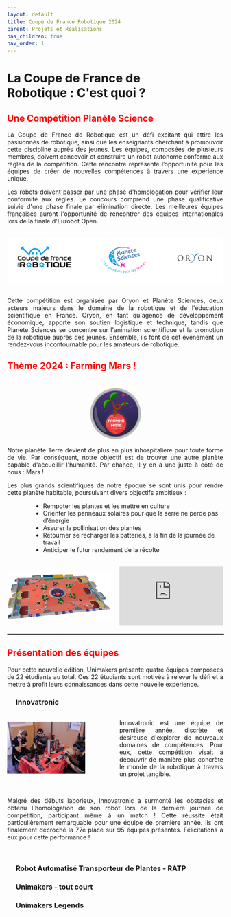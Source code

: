 ```yaml
---
layout: default
title: Coupe de France Robotique 2024
parent: Projets et Réalisations
has_children: true
nav_order: 1
---
```


<h1 style="width: 80%;"><strong>La Coupe de France de Robotique : C'est quoi ?</strong></h1>

<h2 style="color: red;"><strong> Une Compétition Planète Science</strong></h2>

<p align="justify">La Coupe de France de Robotique est un défi excitant qui attire les passionnés de robotique, ainsi que les enseignants cherchant à promouvoir cette discipline auprès des jeunes. Les équipes, composées de plusieurs membres, doivent concevoir et construire un robot autonome conforme aux règles de la compétition. Cette rencontre représente l’opportunité pour les équipes de créer de nouvelles compétences à travers une expérience unique.</p>

<p align="justify">Les robots doivent passer par une phase d'homologation pour vérifier leur conformité aux règles. Le concours comprend une phase qualificative suivie d'une phase finale par élimination directe. Les meilleures équipes françaises auront l'opportunité de rencontrer des équipes internationales lors de la finale d'Eurobot Open.</p>

<br>

<img src="../../images/organisateurs.png" alt="logo des organisateurs : Oryon et Planète Sciences" style="max-width: 100%; display: block; margin: 0 auto;">

<br>

<p align="justify">Cette compétition est organisée par Oryon et Planète Sciences, deux acteurs majeurs dans le domaine de la robotique et de l'éducation scientifique en France. Oryon, en tant qu'agence de développement économique, apporte son soutien logistique et technique, tandis que Planète Sciences se concentre sur l'animation scientifique et la promotion de la robotique auprès des jeunes. Ensemble, ils font de cet événement un rendez-vous incontournable pour les amateurs de robotique.</p>

<h2 style="color: red;"><strong> Thème 2024 : Farming Mars !</strong></h2>

<br>

<img src="../../images/farming_mars.png" alt="Logo Farming Mars" style="max-width: 25%; display: block; margin: 0 auto;">

<p align="justify">Notre planète Terre devient de plus en plus inhospitalière pour toute forme de vie. Par conséquent, notre objectif est de trouver une autre planète capable d'accueillir l'humanité. Par chance, il y en a une juste à côté de nous : Mars !
</p>

<p align="justify">Les plus grands scientifiques de notre époque se sont unis pour rendre cette planète habitable, poursuivant divers objectifs ambitieux :</p>

<ul style="margin-left: 60px;">
    <li>Rempoter les plantes et les mettre en culture</li>
    <li>Orienter les panneaux solaires pour que la serre ne perde pas d’énergie </li>
    <li>Assurer la pollinisation des plantes</li>
    <li>Retourner se recharger les batteries, à la fin de la journée de travail </li>
    <li>Anticiper le futur rendement de la récolte</li>
</ul>

<br>

<div style="display: flex; justify-content: center; align-items: center;">
    <div style="flex: 1; margin-right: 10px;">
        <img src="../../images/tablej.png" alt="Table de Jeux Coupe France de Robotique" style="width: 100%; height: auto;">
    </div>
    <div style="flex: 1; margin-left: 10px;">
        <iframe width="100%" height="auto" style="aspect-ratio: 16/9;" src="https://www.youtube.com/embed/eUOgDKmpZKw" title="YouTube video player" frameborder="0" allow="accelerometer; autoplay; clipboard-write; encrypted-media; gyroscope; picture-in-picture; web-share" allowfullscreen></iframe>
    </div>
</div>

<br>

<hr style="border: 1px solid black; width: 100%; margin: 0 auto;">

<h2 style="color: red;"><strong>Présentation des équipes</strong></h2>

<p align="justify">Pour cette nouvelle édition, Unimakers présente quatre équipes composées de 22 étudiants au total. Ces 22 étudiants sont motivés à relever le défi et à mettre à profit leurs connaissances dans cette nouvelle expérience.</p>

<h3 style="margin-left: 20px;">Innovatronic</h3>

<div style="display: flex; justify-content: center; align-items: center;">
    <div style="flex: 1; margin-right: 10px;">
        <img src="../../images/IMG_5813.jpg" alt="Image de l'équipe Innovatronic" style="width: 75%; height: auto;">
    </div>
    <div style="flex: 1; margin-left: 10px;">
    <p align="justify">Innovatronic est une équipe de première année, discrète et désireuse d'explorer de nouveaux domaines de compétences. Pour eux, cette compétition visait à découvrir de manière plus concrète le monde de la robotique à travers un projet tangible.</p>
    </div>
</div>
<br>

<p align="justify">Malgré des débuts laborieux, Innovatronic a surmonté les obstacles et obtenu l'homologation de son robot lors de la dernière journée de compétition, participant même à un match ! Cette réussite était particulièrement remarquable pour une équipe de première année. Ils ont finalement décroché la 77e place sur 95 équipes présentes. Félicitations à eux pour cette performance !</p>

<br>

<h3 style="margin-left: 20px;">Robot Automatisé Transporteur de Plantes - RATP</h3>
<h3 style="margin-left: 20px;">Unimakers - tout court</h3>
<h3 style="margin-left: 20px;">Unimakers Legends</h3>
